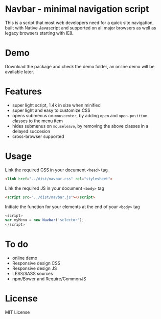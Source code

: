 # Navbar - minimal navigation script
This is a script that most web developers need for a quick site navigation, built with Native Javascript and supported on all major browsers as well as legacy browsers starting with IE8.

# Demo
Download the package and check the demo folder, an online demo will be available later.

# Features
* super light script, 1.4k in size when minified
* super light and easy to customize CSS
* opens submenus on `mouseenter`, by adding `open` and `open-position` classes to the menu item
* hides submenus on `mouseleave`, by removing the above classes in a delayed succesion
* cross-browser supported

# Usage
Link the required CSS in your document `<head>` tag
```html
<link href="../dist/navbar.css" rel="stylesheet">
```

Link the required JS in your document  `<body>` tag
```html
<script src="../dist/navbar.js"></script>
```

Initiate the function for your elements at the end of your `<body>` tag
```javascript
<script>
var myMenu = new Navbar('selector');
</script>
```

# To do
* online demo
* Responsive design CSS
* Responsive design JS
* LESS/SASS sources
* npm/Bower and Require/CommonJS

# License
MIT License

